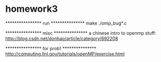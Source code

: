 # homework3

**************** run ***************
make
./omp_bug*.c

**************** misc ***************
a chinese intro to openmp stuff:
http://blog.csdn.net/donhao/article/category/692208

**************** for prob1 ***************
http://computing.llnl.gov/tutorials/openMP/exercise.html


